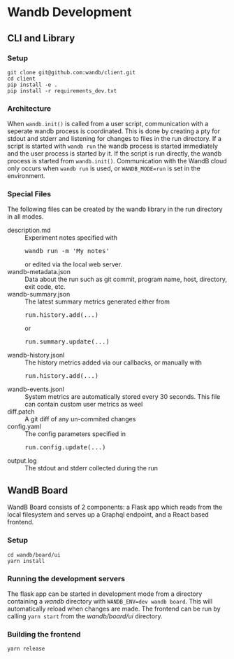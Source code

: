 # Wandb Development

## CLI and Library

### Setup

```shell
git clone git@github.com:wandb/client.git
cd client
pip install -e .
pip install -r requirements_dev.txt
```

### Architecture

When `wandb.init()` is called from a user script, communication with a seperate wandb process is coordinated. This is done by creating a pty for stdout and stderr and listening for changes to files in the run directory. If a script is started with `wandb run` the wandb process is started immediately and the user process is started by it. If the script is run directly, the wandb process is started from `wandb.init()`. Communication with the WandB cloud only occurs when `wandb run` is used, or `WANDB_MODE=run` is set in the environment.

### Special Files

The following files can be created by the wandb library in the run directory in all modes.

<dl>
    <dt>description.md</dt>
    <dd>Experiment notes specified with <pre>wandb run -m 'My notes'</pre> or edited via the local web server.</dd>
    <dt>wandb-metadata.json</dt>
    <dd>Data about the run such as git commit, program name, host, directory, exit code, etc.</dd>
    <dt>wandb-summary.json</td>
    <dd>The latest summary metrics generated either from <pre>run.history.add(...)</pre> or <pre>run.summary.update(...)</pre></dt>
    <dt>wandb-history.jsonl</dt>
    <dd>The history metrics added via our callbacks, or manually with <pre>run.history.add(...)</pre></dd>
    <dt>wandb-events.jsonl</dt>
    <dd>System metrics are automatically stored every 30 seconds.  This file can contain custom user metrics as weel</dd>
    <dt>diff.patch</dt>
    <dd>A git diff of any un-commited changes</dd>
    <dt>config.yaml</dt>
    <dd>The config parameters specified in <pre>run.config.update(...)</pre></dd>
    <dt>output.log</dt>
    <dd>The stdout and stderr collected during the run</dd>
</dl>

## WandB Board

WandB Board consists of 2 components: a Flask app which reads from the local filesystem and serves up a Graphql endpoint, and a React based frontend.

### Setup

```shell
cd wandb/board/ui
yarn install
```

### Running the development servers

The flask app can be started in development mode from a directory containing a _wandb_ directory with `WANDB_ENV=dev wandb board`. This will automatically reload when changes are made. The frontend can be run by calling `yarn start` from the _wandb/board/ui_ directory.

### Building the frontend

```shell
yarn release
```
